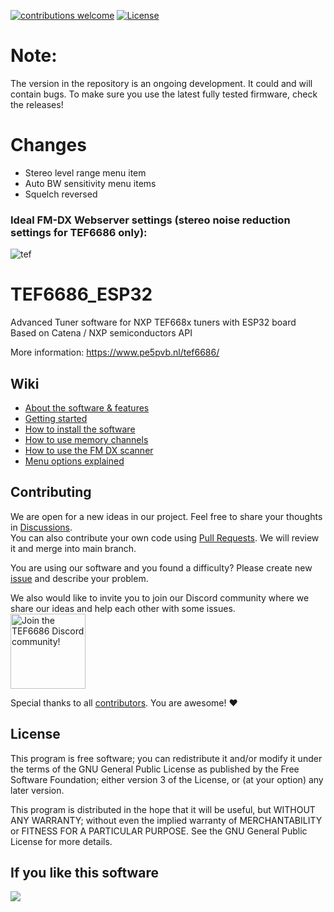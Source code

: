 [![contributions welcome](https://img.shields.io/badge/contributions-welcome-brightgreen.svg?style=flat)](https://github.com/PE5PVB/TEF6686_ESP32#contributing)
[![License](https://img.shields.io/badge/license%20-%20GNU_GPLv3-GPLv3?color=blue)](https://github.com/PE5PVB/TEF6686_ESP32/blob/main/LICENSE)

# Note:
The version in the repository is an ongoing development. It could and will contain bugs. To make sure you use the latest fully tested firmware, check the releases!



# Changes

* Stereo level range menu item
* Auto BW sensitivity menu items
* Squelch reversed

### Ideal FM-DX Webserver settings (stereo noise reduction settings for TEF6686 only):

![tef](https://github.com/user-attachments/assets/2548961d-5cce-49ea-98c5-cc2e2f899088)



# TEF6686_ESP32
Advanced Tuner software for NXP TEF668x tuners with ESP32 board\
Based on Catena / NXP semiconductors API

More information: https://www.pe5pvb.nl/tef6686/

## Wiki
- [About the software & features](https://github.com/PE5PVB/TEF6686_ESP32/wiki)
- [Getting started](https://github.com/PE5PVB/TEF6686_ESP32/wiki#getting-started)
- [How to install the software](https://github.com/PE5PVB/TEF6686_ESP32/wiki/Installing-the-software)
- [How to use memory channels](https://github.com/PE5PVB/TEF6686_ESP32/wiki/How-to-use-memory-channels)
- [How to use the FM DX scanner](https://github.com/PE5PVB/TEF6686_ESP32/wiki/How-to-use-the-FM-DX-scanner)
- [Menu options explained](https://github.com/PE5PVB/TEF6686_ESP32/wiki/Menu-options-explained)

## Contributing
We are open for a new ideas in our project. Feel free to share your thoughts in [Discussions](https://github.com/PE5PVB/TEF6686_ESP32/discussions).\
You can also contribute your own code using [Pull Requests](https://github.com/PE5PVB/TEF6686_ESP32/pulls). We will review it and merge into main branch.

You are using our software and you found a difficulty? Please create new [issue](https://github.com/PE5PVB/TEF6686_ESP32/issues) and describe your problem.

We also would like to invite you to join our Discord community where we share our ideas and help each other with some issues.\
[<img alt="Join the TEF6686 Discord community!" src="https://i.imgur.com/lI9Tuxf.png" height="120">](https://discord.gg/ZAVNdS74mC)  

Special thanks to all [contributors](https://github.com/PE5PVB/TEF6686_ESP32/graphs/contributors). You are awesome! ❤️
## License
This program is free software; you can redistribute it and/or modify it under the terms of the GNU General Public License as published by the Free Software Foundation; either version 3 of the License, or (at your option) any later version.

This program is distributed in the hope that it will be useful, but WITHOUT ANY WARRANTY; without even the implied warranty of MERCHANTABILITY or FITNESS FOR A PARTICULAR PURPOSE. See the GNU General Public License for more details. 

## If you like this software
<a href="https://www.buymeacoffee.com/pe5pvb"><img src="https://img.buymeacoffee.com/button-api/?text=Buy me a coffee&emoji=☕&slug=pe5pvb&button_colour=FFDD00&font_colour=000000&font_family=Cookie&outline_colour=000000&coffee_colour=ffffff" /></a>
